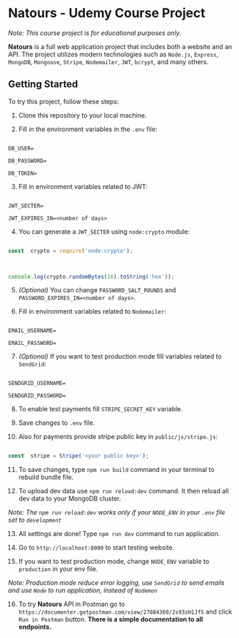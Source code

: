 # Natours - Udemy Course Project

  

*Note: This course project is for educational purposes only.*

  

**Natours** is a full web application project that includes both a website and an API. The project utilizes modern technologies such as `Node.js`, `Express`, `MongoDB`, `Mongoose`, `Stripe`, `Nodemailer`, `JWT`, `bcrypt`, and many others.

  

## Getting Started

  

To try this project, follow these steps:

  

1. Clone this repository to your local machine.

2. Fill in the environment variables in the `.env` file:

```plaintext

DB_USER=

DB_PASSWORD=

DB_TOKEN=

```

  

3. Fill in environment variables related to JWT:

```plaintext

JWT_SECTER=

JWT_EXPIRES_IN=<number of days>

```

  

4. You can generate a `JWT_SECTER` using `node:crypto` module:

```javascript

const  crypto = require('node:crypto');

  

console.log(crypto.randomBytes(16).toString('hex'));

```

  

5.  *(Optional)* You can change `PASSWORD_SALT_ROUNDS` and `PASSWORD_EXPIRES_IN=<number of days>`.

  

6. Fill in environment variables related to `Nodemailer`:

```plaintext

EMAIL_USERNAME=

EMAIL_PASSWORD=

```

  

7.  *(Optional)* If you want to test production mode fill variables related to `SendGrid`:

```plaintext

SENDGRID_USERNAME=

SENDGRID_PASSWORD=

```

  

8. To enable test payments fill `STRIPE_SECRET_KEY` variable.

9. Save changes to `.env` file.

  

10. Also for payments provide stripe public key in `public/js/stripe.js`:

```javascript

const  stripe = Stripe('<your public key>');

```

  

11. To save changes, type `npm run build` command in your terminal to rebuild bundle file.

12. To upload dev data use `npm run reload:dev` command. It then reload all dev data to your MongoDB cluster.

  

*Note: The `npm run reload:dev` works only if your `NODE_ENV` in your `.env` file set to `development`*

  

13. All settings are done! Type `npm run dev` command to run application.

14. Go to `http://localhost:8000` to start testing website.

  

15. If you want to test production mode, change `NODE_ENV` variable to `production` in your env file.

  

*Note: Production mode reduce error logging, use `SendGrid` to send emails and use `Node` to run application, instead of `Nodemon`*

  

16. To try **Natours** API in Postman go to `https://documenter.getpostman.com/view/27884369/2s93zH1JfS` and click `Run in Postman` button. 
**There is a simple documentation to all endpoints.**
